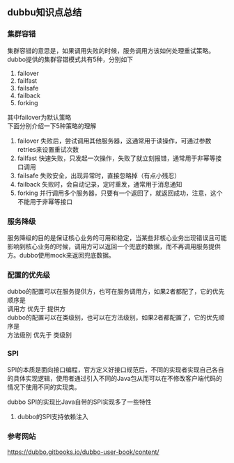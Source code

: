 ## dubbu知识点总结

### 集群容错
集群容错的意思是，如果调用失败的时候，服务调用方该如何处理重试策略。  
dubbo提供的集群容错模式共有5种，分别如下
1. failover
2. failfast
3. failsafe
4. failback
5. forking

其中failover为默认策略  
下面分别介绍一下5种策略的理解  
1. failover
失败后，尝试调用其他服务器，这通常用于读操作，可通过参数retries来设置重试次数
2. failfast
快速失败，只发起一次操作，失败了就立刻报错，通常用于非幂等接口调用
3. failsafe
失败安全，出现异常时，直接忽略掉（有点小残忍）
4. failback
失败时，会自动记录，定时重发，通常用于消息通知
5. forking
并行调用多个服务器，只要有一个返回了，就返回成功，注意，这个不能用于非幂等接口



### 服务降级
服务降级的目的是保证核心业务的可用和稳定，当某些非核心业务出现错误且可能影响到核心业务的时候，调用方可以返回一个兜底的数据，而不再调用服务提供方。dubbo使用mock来返回兜底数据。

### 配置的优先级
dubbo的配置可以在服务提供方，也可在服务调用方，如果2者都配了，它的优先顺序是  
调用方 优先于  提供方  
dubbo的配置可以在类级别，也可以在方法级别，如果2者都配置了，它的优先顺序是  
方法级别 优先于 类级别


### SPI
SPI的本质是面向接口编程，官方定义好接口规范后，不同的实现者实现自己各自的具体实现逻辑，使用者通过引入不同的Java包从而可以在不修改客户端代码的情况下使用不同的实现类。

dubbo SPI的实现比Java自带的SPI实现多了一些特性
1. dubbo的SPI支持依赖注入

### 参考网站
https://dubbo.gitbooks.io/dubbo-user-book/content/
